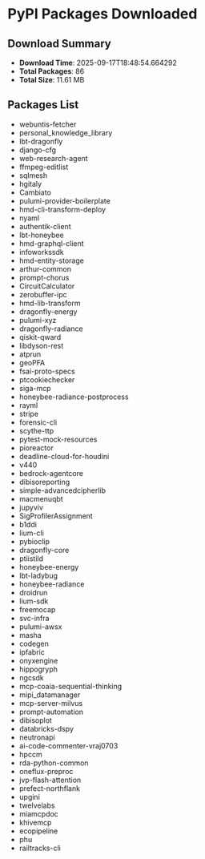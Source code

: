 # PyPI Packages Downloaded

## Download Summary
- **Download Time**: 2025-09-17T18:48:54.664292
- **Total Packages**: 86
- **Total Size**: 11.61 MB

## Packages List
- webuntis-fetcher
- personal_knowledge_library
- lbt-dragonfly
- django-cfg
- web-research-agent
- ffmpeg-editlist
- sqlmesh
- hgitaly
- Cambiato
- pulumi-provider-boilerplate
- hmd-cli-transform-deploy
- nyaml
- authentik-client
- lbt-honeybee
- hmd-graphql-client
- infoworkssdk
- hmd-entity-storage
- arthur-common
- prompt-chorus
- CircuitCalculator
- zerobuffer-ipc
- hmd-lib-transform
- dragonfly-energy
- pulumi-xyz
- dragonfly-radiance
- qiskit-qward
- libdyson-rest
- atprun
- geoPFA
- fsai-proto-specs
- ptcookiechecker
- siga-mcp
- honeybee-radiance-postprocess
- rayml
- stripe
- forensic-cli
- scythe-ttp
- pytest-mock-resources
- pioreactor
- deadline-cloud-for-houdini
- v440
- bedrock-agentcore
- dibisoreporting
- simple-advancedcipherlib
- macmenuqbt
- jupyviv
- SigProfilerAssignment
- b1ddi
- lium-cli
- pybioclip
- dragonfly-core
- ptiistild
- honeybee-energy
- lbt-ladybug
- honeybee-radiance
- droidrun
- lium-sdk
- freemocap
- svc-infra
- pulumi-awsx
- masha
- codegen
- ipfabric
- onyxengine
- hippogryph
- ngcsdk
- mcp-coaia-sequential-thinking
- mipi_datamanager
- mcp-server-milvus
- prompt-automation
- dibisoplot
- databricks-dspy
- neutronapi
- ai-code-commenter-vraj0703
- hpccm
- rda-python-common
- oneflux-preproc
- jvp-flash-attention
- prefect-northflank
- upgini
- twelvelabs
- miamcpdoc
- khivemcp
- ecopipeline
- phu
- railtracks-cli

